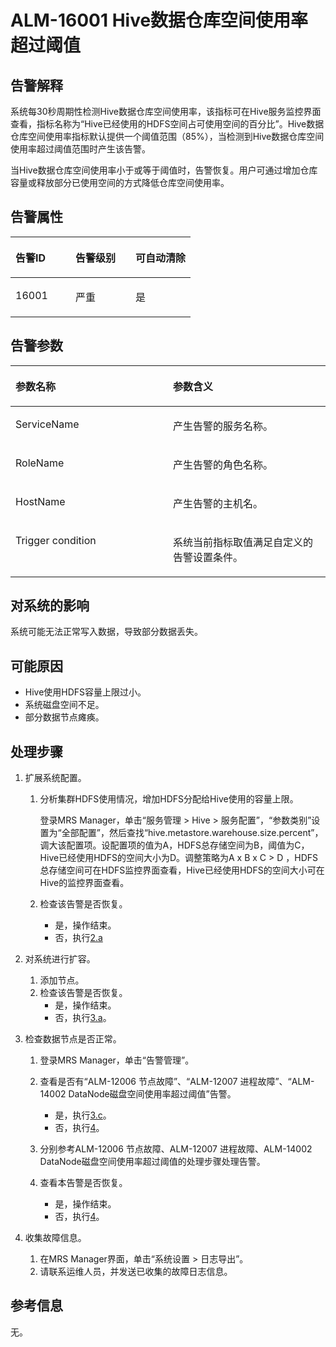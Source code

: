 # ALM-16001 Hive数据仓库空间使用率超过阈值<a name="ZH-CN_TOPIC_0174499359"></a>

## 告警解释<a name="zh-cn_topic_0093195059_zh-cn_topic_0035998733_section23562876"></a>

系统每30秒周期性检测Hive数据仓库空间使用率，该指标可在Hive服务监控界面查看，指标名称为“Hive已经使用的HDFS空间占可使用空间的百分比”。Hive数据仓库空间使用率指标默认提供一个阈值范围（85%），当检测到Hive数据仓库空间使用率超过阈值范围时产生该告警。

当Hive数据仓库空间使用率小于或等于阈值时，告警恢复。用户可通过增加仓库容量或释放部分已使用空间的方式降低仓库空间使用率。

## 告警属性<a name="zh-cn_topic_0093195059_zh-cn_topic_0035998733_section10739296"></a>

<a name="zh-cn_topic_0093195059_zh-cn_topic_0035998733_table42586845"></a>
<table><thead align="left"><tr id="zh-cn_topic_0093195059_zh-cn_topic_0035998733_row65610739"><th class="cellrowborder" valign="top" width="33.33333333333333%" id="mcps1.1.4.1.1"><p id="zh-cn_topic_0093195059_zh-cn_topic_0035998733_p12869603"><a name="zh-cn_topic_0093195059_zh-cn_topic_0035998733_p12869603"></a><a name="zh-cn_topic_0093195059_zh-cn_topic_0035998733_p12869603"></a>告警ID</p>
</th>
<th class="cellrowborder" valign="top" width="33.33333333333333%" id="mcps1.1.4.1.2"><p id="zh-cn_topic_0093195059_zh-cn_topic_0035998733_p35804895"><a name="zh-cn_topic_0093195059_zh-cn_topic_0035998733_p35804895"></a><a name="zh-cn_topic_0093195059_zh-cn_topic_0035998733_p35804895"></a>告警级别</p>
</th>
<th class="cellrowborder" valign="top" width="33.33333333333333%" id="mcps1.1.4.1.3"><p id="zh-cn_topic_0093195059_zh-cn_topic_0035998733_p14515408"><a name="zh-cn_topic_0093195059_zh-cn_topic_0035998733_p14515408"></a><a name="zh-cn_topic_0093195059_zh-cn_topic_0035998733_p14515408"></a>可自动清除</p>
</th>
</tr>
</thead>
<tbody><tr id="zh-cn_topic_0093195059_zh-cn_topic_0035998733_row34897438"><td class="cellrowborder" valign="top" width="33.33333333333333%" headers="mcps1.1.4.1.1 "><p id="zh-cn_topic_0093195059_zh-cn_topic_0035998733_p8120240"><a name="zh-cn_topic_0093195059_zh-cn_topic_0035998733_p8120240"></a><a name="zh-cn_topic_0093195059_zh-cn_topic_0035998733_p8120240"></a>16001</p>
</td>
<td class="cellrowborder" valign="top" width="33.33333333333333%" headers="mcps1.1.4.1.2 "><p id="zh-cn_topic_0093195059_zh-cn_topic_0035998733_p53759727"><a name="zh-cn_topic_0093195059_zh-cn_topic_0035998733_p53759727"></a><a name="zh-cn_topic_0093195059_zh-cn_topic_0035998733_p53759727"></a>严重</p>
</td>
<td class="cellrowborder" valign="top" width="33.33333333333333%" headers="mcps1.1.4.1.3 "><p id="zh-cn_topic_0093195059_zh-cn_topic_0035998733_p59570626"><a name="zh-cn_topic_0093195059_zh-cn_topic_0035998733_p59570626"></a><a name="zh-cn_topic_0093195059_zh-cn_topic_0035998733_p59570626"></a>是</p>
</td>
</tr>
</tbody>
</table>

## 告警参数<a name="zh-cn_topic_0093195059_zh-cn_topic_0035998733_section29544808"></a>

<a name="zh-cn_topic_0093195059_zh-cn_topic_0035998733_table60491410"></a>
<table><thead align="left"><tr id="zh-cn_topic_0093195059_zh-cn_topic_0035998733_row20888703"><th class="cellrowborder" valign="top" width="50%" id="mcps1.1.3.1.1"><p id="zh-cn_topic_0093195059_zh-cn_topic_0035998733_p14263389"><a name="zh-cn_topic_0093195059_zh-cn_topic_0035998733_p14263389"></a><a name="zh-cn_topic_0093195059_zh-cn_topic_0035998733_p14263389"></a>参数名称</p>
</th>
<th class="cellrowborder" valign="top" width="50%" id="mcps1.1.3.1.2"><p id="zh-cn_topic_0093195059_zh-cn_topic_0035998733_p14483900"><a name="zh-cn_topic_0093195059_zh-cn_topic_0035998733_p14483900"></a><a name="zh-cn_topic_0093195059_zh-cn_topic_0035998733_p14483900"></a>参数含义</p>
</th>
</tr>
</thead>
<tbody><tr id="zh-cn_topic_0093195059_zh-cn_topic_0035998733_row32345284"><td class="cellrowborder" valign="top" width="50%" headers="mcps1.1.3.1.1 "><p id="zh-cn_topic_0093195059_zh-cn_topic_0035998733_p2722332"><a name="zh-cn_topic_0093195059_zh-cn_topic_0035998733_p2722332"></a><a name="zh-cn_topic_0093195059_zh-cn_topic_0035998733_p2722332"></a>ServiceName</p>
</td>
<td class="cellrowborder" valign="top" width="50%" headers="mcps1.1.3.1.2 "><p id="zh-cn_topic_0093195059_zh-cn_topic_0035998733_p19182316"><a name="zh-cn_topic_0093195059_zh-cn_topic_0035998733_p19182316"></a><a name="zh-cn_topic_0093195059_zh-cn_topic_0035998733_p19182316"></a>产生告警的服务名称。</p>
</td>
</tr>
<tr id="zh-cn_topic_0093195059_zh-cn_topic_0035998733_row38423121"><td class="cellrowborder" valign="top" width="50%" headers="mcps1.1.3.1.1 "><p id="zh-cn_topic_0093195059_zh-cn_topic_0035998733_p25265097"><a name="zh-cn_topic_0093195059_zh-cn_topic_0035998733_p25265097"></a><a name="zh-cn_topic_0093195059_zh-cn_topic_0035998733_p25265097"></a>RoleName</p>
</td>
<td class="cellrowborder" valign="top" width="50%" headers="mcps1.1.3.1.2 "><p id="zh-cn_topic_0093195059_zh-cn_topic_0035998733_p33206990"><a name="zh-cn_topic_0093195059_zh-cn_topic_0035998733_p33206990"></a><a name="zh-cn_topic_0093195059_zh-cn_topic_0035998733_p33206990"></a>产生告警的角色名称。</p>
</td>
</tr>
<tr id="zh-cn_topic_0093195059_zh-cn_topic_0035998733_row30427456"><td class="cellrowborder" valign="top" width="50%" headers="mcps1.1.3.1.1 "><p id="zh-cn_topic_0093195059_zh-cn_topic_0035998733_p48704899"><a name="zh-cn_topic_0093195059_zh-cn_topic_0035998733_p48704899"></a><a name="zh-cn_topic_0093195059_zh-cn_topic_0035998733_p48704899"></a>HostName</p>
</td>
<td class="cellrowborder" valign="top" width="50%" headers="mcps1.1.3.1.2 "><p id="zh-cn_topic_0093195059_zh-cn_topic_0035998733_p52782726"><a name="zh-cn_topic_0093195059_zh-cn_topic_0035998733_p52782726"></a><a name="zh-cn_topic_0093195059_zh-cn_topic_0035998733_p52782726"></a>产生告警的主机名。</p>
</td>
</tr>
<tr id="zh-cn_topic_0093195059_zh-cn_topic_0035998733_row5282487"><td class="cellrowborder" valign="top" width="50%" headers="mcps1.1.3.1.1 "><p id="zh-cn_topic_0093195059_zh-cn_topic_0035998733_p25228285"><a name="zh-cn_topic_0093195059_zh-cn_topic_0035998733_p25228285"></a><a name="zh-cn_topic_0093195059_zh-cn_topic_0035998733_p25228285"></a>Trigger condition</p>
</td>
<td class="cellrowborder" valign="top" width="50%" headers="mcps1.1.3.1.2 "><p id="zh-cn_topic_0093195059_zh-cn_topic_0035998733_p30225241"><a name="zh-cn_topic_0093195059_zh-cn_topic_0035998733_p30225241"></a><a name="zh-cn_topic_0093195059_zh-cn_topic_0035998733_p30225241"></a>系统当前指标取值满足自定义的告警设置条件。</p>
</td>
</tr>
</tbody>
</table>

## 对系统的影响<a name="zh-cn_topic_0093195059_zh-cn_topic_0035998733_section64576684"></a>

系统可能无法正常写入数据，导致部分数据丢失。

## 可能原因<a name="zh-cn_topic_0093195059_zh-cn_topic_0035998733_section44319244"></a>

-   Hive使用HDFS容量上限过小。
-   系统磁盘空间不足。
-   部分数据节点瘫痪。

## 处理步骤<a name="zh-cn_topic_0093195059_zh-cn_topic_0035998733_section63328883"></a>

1.  扩展系统配置。
    1.  分析集群HDFS使用情况，增加HDFS分配给Hive使用的容量上限。

        登录MRS Manager，单击“服务管理 \> Hive \> 服务配置”，“参数类别”设置为“全部配置”，然后查找“hive.metastore.warehouse.size.percent”，调大该配置项。设配置项的值为A，HDFS总存储空间为B，阈值为C，Hive已经使用HDFS的空间大小为D。调整策略为A x B x C \> D ，HDFS总存储空间可在HDFS监控界面查看，Hive已经使用HDFS的空间大小可在Hive的监控界面查看。

    2.  检查该告警是否恢复。
        -   是，操作结束。
        -   否，执行[2.a](#zh-cn_topic_0093195059_zh-cn_topic_0035998733_s332)

2.  对系统进行扩容。
    1.  <a name="zh-cn_topic_0093195059_zh-cn_topic_0035998733_s332"></a>添加节点。
    2.  检查该告警是否恢复。
        -   是，操作结束。
        -   否，执行[3.a](#zh-cn_topic_0093195059_zh-cn_topic_0035998733_expand)。

3.  检查数据节点是否正常。
    1.  <a name="zh-cn_topic_0093195059_zh-cn_topic_0035998733_expand"></a>登录MRS Manager，单击“告警管理”。
    2.  查看是否有“ALM-12006 节点故障”、“ALM-12007 进程故障”、“ALM-14002 DataNode磁盘空间使用率超过阈值”告警。
        -   是，执行[3.c](#zh-cn_topic_0093195059_zh-cn_topic_0035998733_aalm-16001_mmccppss_step5)。
        -   否，执行[4](#zh-cn_topic_0093195059_zh-cn_topic_0035998733_li23738042153643)。

    3.  <a name="zh-cn_topic_0093195059_zh-cn_topic_0035998733_aalm-16001_mmccppss_step5"></a>分别参考ALM-12006 节点故障、ALM-12007 进程故障、ALM-14002 DataNode磁盘空间使用率超过阈值的处理步骤处理告警。
    4.  查看本告警是否恢复。
        -   是，操作结束。
        -   否，执行[4](#zh-cn_topic_0093195059_zh-cn_topic_0035998733_li23738042153643)。

4.  <a name="zh-cn_topic_0093195059_zh-cn_topic_0035998733_li23738042153643"></a>收集故障信息。
    1.  在MRS Manager界面，单击“系统设置 \> 日志导出”。
    2.  请联系运维人员，并发送已收集的故障日志信息。


## 参考信息<a name="zh-cn_topic_0093195059_zh-cn_topic_0035998733_section33089041"></a>

无。

